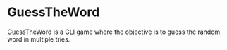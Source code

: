 # GuessTheWord
GuessTheWord is a CLI game where the objective is to guess the random word in multiple tries.
